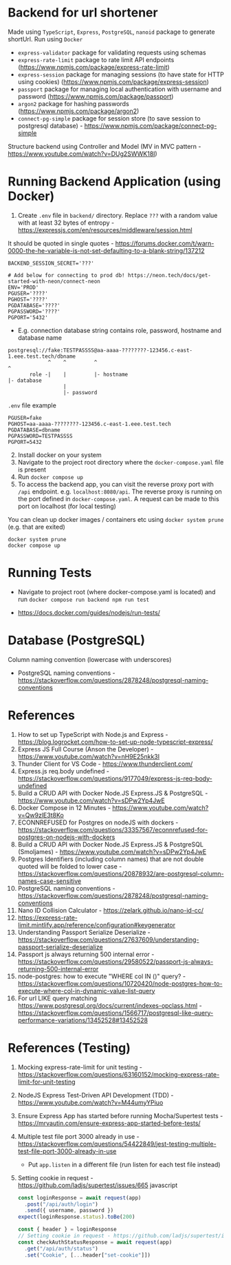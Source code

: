 # Backend for url shortener

Made using `TypeScript`, `Express`, `PostgreSQL`, `nanoid` package to generate shortUrl. Run using `Docker`

- `express-validator` package for validating requests using schemas
- `express-rate-limit` package to rate limit API endpoints (https://www.npmjs.com/package/express-rate-limit)
- `express-session` package for managing sessions (to have state for HTTP using cookies) (https://www.npmjs.com/package/express-session)
- `passport` package for managing local authentication with username and password (https://www.npmjs.com/package/passport)
- `argon2` package for hashing passwords (https://www.npmjs.com/package/argon2)
- `connect-pg-simple` package for session store (to save session to postgresql database) - https://www.npmjs.com/package/connect-pg-simple

Structure backend using Controller and Model (MV in MVC pattern - https://www.youtube.com/watch?v=DUg2SWWK18I)

# Running Backend Application (using Docker)

1. Create `.env` file in `backend/` directory. Replace `???` with a random value with at least 32 bytes of entropy - https://expressjs.com/en/resources/middleware/session.html

It should be quoted in single quotes - https://forums.docker.com/t/warn-0000-the-he-variable-is-not-set-defaulting-to-a-blank-string/137212

```
BACKEND_SESSION_SECRET='???'

# Add below for connecting to prod db! https://neon.tech/docs/get-started-with-neon/connect-neon
ENV='PROD'
PGUSER='????'
PGHOST='????'
PGDATABASE='????'
PGPASSWORD='????'
PGPORT='5432'
```

- E.g. connection database string contains role, password, hostname and database name

```
postgresql://fake:TESTPASSSS@aa-aaaa-????????-123456.c-east-1.eee.test.tech/dbname
             ^    ^         ^                                               ^
       role -|    |         |- hostname                                     |- database
                  |
                  |- password
```

`.env` file example

```
PGUSER=fake
PGHOST=aa-aaaa-????????-123456.c-east-1.eee.test.tech
PGDATABASE=dbname
PGPASSWORD=TESTPASSSS
PGPORT=5432
```

2. Install docker on your system
3. Navigate to the project root directory where the `docker-compose.yaml` file is present
4. Run `docker compose up`
5. To access the backend app, you can visit the reverse proxy port with `/api` endpoint. e.g. `localhost:8080/api`. The reverse proxy is running on the port defined in `docker-compose.yaml`. A request can be made to this port on localhost (for local testing)

You can clean up docker images / containers etc using `docker system prune` (e.g. that are exited)

```shell
docker system prune
docker compose up
```

# Running Tests

- Navigate to project root (where docker-compose.yaml is located) and run `docker compose run backend npm run test`

- https://docs.docker.com/guides/nodejs/run-tests/

# Database (PostgreSQL)

Column naming convention (lowercase with underscores)

- PostgreSQL naming conventions - https://stackoverflow.com/questions/2878248/postgresql-naming-conventions

# References

1. How to set up TypeScript with Node.js and Express - https://blog.logrocket.com/how-to-set-up-node-typescript-express/
2. Express JS Full Course (Anson the Developer) - https://www.youtube.com/watch?v=nH9E25nkk3I
3. Thunder Client for VS Code - https://www.thunderclient.com/
4. Express.js req.body undefined - https://stackoverflow.com/questions/9177049/express-js-req-body-undefined
5. Build a CRUD API with Docker Node.JS Express.JS & PostgreSQL - https://www.youtube.com/watch?v=sDPw2Yp4JwE
6. Docker Compose in 12 Minutes - https://www.youtube.com/watch?v=Qw9zlE3t8Ko
7. ECONNREFUSED for Postgres on nodeJS with dockers - https://stackoverflow.com/questions/33357567/econnrefused-for-postgres-on-nodejs-with-dockers
8. Build a CRUD API with Docker Node.JS Express.JS & PostgreSQL (Smoljames) - https://www.youtube.com/watch?v=sDPw2Yp4JwE
9. Postgres Identifiers (including column names) that are not double quoted will be folded to lower case - https://stackoverflow.com/questions/20878932/are-postgresql-column-names-case-sensitive
10. PostgreSQL naming conventions - https://stackoverflow.com/questions/2878248/postgresql-naming-conventions
11. Nano ID Collision Calculator - https://zelark.github.io/nano-id-cc/
12. https://express-rate-limit.mintlify.app/reference/configuration#keygenerator
13. Understanding Passport Serialize Deserialize - https://stackoverflow.com/questions/27637609/understanding-passport-serialize-deserialize
14. Passport js always returning 500 internal error - https://stackoverflow.com/questions/29580522/passport-js-always-returning-500-internal-error
15. node-postgres: how to execute "WHERE col IN (<dynamic value list>)" query? - https://stackoverflow.com/questions/10720420/node-postgres-how-to-execute-where-col-in-dynamic-value-list-query
16. For url LIKE query matching https://www.postgresql.org/docs/current/indexes-opclass.html - https://stackoverflow.com/questions/1566717/postgresql-like-query-performance-variations/13452528#13452528

# References (Testing)

1. Mocking express-rate-limit for unit testing - https://stackoverflow.com/questions/63160152/mocking-express-rate-limit-for-unit-testing
2. NodeJS Express Test-Driven API Development (TDD) - https://www.youtube.com/watch?v=M44umyYPiuo
3. Ensure Express App has started before running Mocha/Supertest tests - https://mrvautin.com/ensure-express-app-started-before-tests/
4. Multiple test file port 3000 already in use - https://stackoverflow.com/questions/54422849/jest-testing-multiple-test-file-port-3000-already-in-use
   - Put `app.listen` in a different file (run listen for each test file instead)
5. Setting cookie in request - https://github.com/ladjs/supertest/issues/665
   javascript

   ```javascript
   const loginResponse = await request(app)
     .post("/api/auth/login")
     .send({ username, password })
   expect(loginResponse.status).toBe(200)

   const { header } = loginResponse
   // Setting cookie in request - https://github.com/ladjs/supertest/issues/665
   const checkAuthStatusResponse = await request(app)
     .get("/api/auth/status")
     .set("Cookie", [...header["set-cookie"]])
   ```
